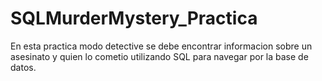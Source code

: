 # SQLMurderMystery_Practica
En esta practica modo detective se debe encontrar informacion sobre un asesinato y quien lo cometio utilizando SQL para navegar por la base de datos.
